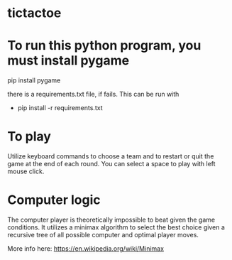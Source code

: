 # tictactoe

# To run this python program, you must install pygame 

pip install pygame

there is a requirements.txt file, if fails. This can be run with 
  - pip install -r requirements.txt


# To play
Utilize keyboard commands to choose a team and to restart or quit the game at the end of each round. You can select a space to play with left mouse click.

# Computer logic
The computer player is theoretically impossible to beat given the game conditions. It utilizes a minimax algorithm to select the best choice given a recursive tree of all possible computer and optimal player moves.

More info here:
https://en.wikipedia.org/wiki/Minimax

